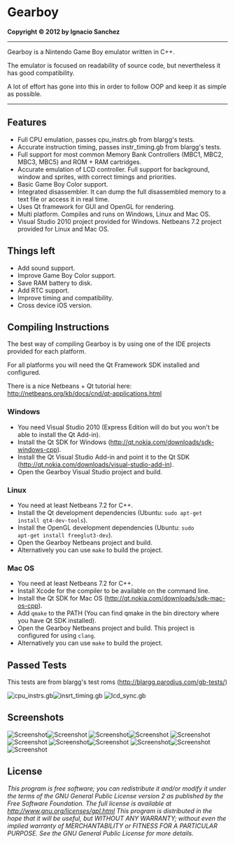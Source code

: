 Gearboy
=======
<b>Copyright &copy; 2012 by Ignacio Sanchez</b>

----------

Gearboy is a Nintendo Game Boy emulator written in C++.

The emulator is focused on readability of source code, but nevertheless it has good compatibility.

A lot of effort has gone into this in order to follow OOP and keep it as simple as possible.

----------

Features
--------

- Full CPU emulation, passes cpu_instrs.gb from blargg's tests.
- Accurate instruction timing, passes instr_timing.gb from blargg's tests.
- Full support for most common Memory Bank Controllers (MBC1, MBC2, MBC3, MBC5) and ROM + RAM cartridges.
- Accurate emulation of LCD controller. Full support for background, window and sprites, with correct timings and priorities.
- Basic Game Boy Color support.
- Integrated disassembler. It can dump the full disassembled memory to a text file or access it in real time.
- Uses Qt framework for GUI and OpenGL for rendering.
- Multi platform. Compiles and runs on Windows, Linux and Mac OS.
- Visual Studio 2010 project provided for Windows. Netbeans 7.2 project provided for Linux and Mac OS.

Things left
-----------

- Add sound support.
- Improve Game Boy Color support.
- Save RAM battery to disk.
- Add RTC support.
- Improve timing and compatibility.
- Cross device iOS version.

Compiling Instructions
----------------------

The best way of compiling Gearboy is by using one of the IDE projects provided for each platform.

For all platforms you will need the Qt Framework SDK installed and configured.

There is a nice Netbeans + Qt tutorial here: http://netbeans.org/kb/docs/cnd/qt-applications.html

### Windows
- You need Visual Studio 2010 (Express Edition will do but you won't be able to install the Qt Add-in).
- Install the Qt SDK for Windows (http://qt.nokia.com/downloads/sdk-windows-cpp).
- Install the Qt Visual Studio Add-in and point it to the Qt SDK (http://qt.nokia.com/downloads/visual-studio-add-in).
- Open the Gearboy Visual Studio project and build.

### Linux
- You need at least Netbeans 7.2 for C++.
- Install the Qt development dependencies (Ubuntu: <code>sudo apt-get install qt4-dev-tools</code>).
- Install the OpenGL development dependencies (Ubuntu: <code>sudo apt-get install freeglut3-dev</code>).
- Open the Gearboy Netbeans project and build.
- Alternatively you can use <code>make</code> to build the project.

### Mac OS
- You need at least Netbeans 7.2 for C++.
- Install Xcode for the compiler to be available on the command line.
- Install the Qt SDK for Mac OS (http://qt.nokia.com/downloads/sdk-mac-os-cpp).
- Add <code>qmake</code> to the PATH (You can find qmake in the bin directory where you have Qt SDK installed). 
- Open the Gearboy Netbeans project and build. This project is configured for using <code>clang</code>.
- Alternatively you can use <code>make</code> to build the project.

Passed Tests
------------

This tests are from blargg's test roms (http://blargg.parodius.com/gb-tests/)

![cpu_instrs.gb](http://www.geardome.com/files/gearboy/12.png)![insrt_timing.gb](http://www.geardome.com/files/gearboy/13.png) 
![lcd_sync.gb](http://www.geardome.com/files/gearboy/14.png)

Screenshots
-----------

![Screenshot](http://www.geardome.com/files/gearboy/1.png)![Screenshot](http://www.geardome.com/files/gearboy/2.png)
![Screenshot](http://www.geardome.com/files/gearboy/3.png)![Screenshot](http://www.geardome.com/files/gearboy/4.png)
![Screenshot](http://www.geardome.com/files/gearboy/5.png)![Screenshot](http://www.geardome.com/files/gearboy/6.png)
![Screenshot](http://www.geardome.com/files/gearboy/7.png)![Screenshot](http://www.geardome.com/files/gearboy/8.png)
![Screenshot](http://www.geardome.com/files/gearboy/9.png)![Screenshot](http://www.geardome.com/files/gearboy/10.png)
![Screenshot](http://www.geardome.com/files/gearboy/11.png)

License
-------

<i>This program is free software; you can redistribute it and/or modify it under the terms of the GNU General Public License version 2 as published by the Free Software Foundation. The full license is available at http://www.gnu.org/licenses/gpl.html This program is distributed in the hope that it will be useful, but WITHOUT ANY WARRANTY; without even the implied warranty of MERCHANTABILITY or FITNESS FOR A PARTICULAR PURPOSE. See the GNU General Public License for more details.</i>